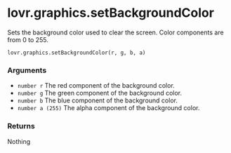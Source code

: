 <!--
category: reference
-->

lovr.graphics.setBackgroundColor
===

Sets the background color used to clear the screen.  Color components are from 0 to 255.

    lovr.graphics.setBackgroundColor(r, g, b, a)

### Arguments

- `number r` The red component of the background color.
- `number g` The green component of the background color.
- `number b` The blue component of the background color.
- `number a (255)` The alpha component of the background color.

### Returns

Nothing

